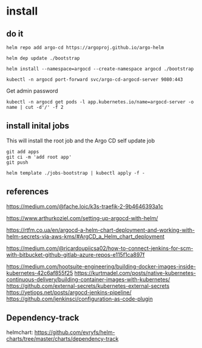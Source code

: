 # install


## do it

```
helm repo add argo-cd https://argoproj.github.io/argo-helm
```

```
helm dep update ./bootstrap
```

```
helm install --namespace=argocd --create-namespace argocd ./bootstrap 
```

```
kubectl -n argocd port-forward svc/argo-cd-argocd-server 9080:443
```

Get admin password

```
kubectl -n argocd get pods -l app.kubernetes.io/name=argocd-server -o name | cut -d'/' -f 2
```
## install inital jobs
This will install the root job and the Argo CD self update job


```
git add apps
git ci -m 'add root app'
git push

helm template ./jobs-bootstrap | kubectl apply -f -
```

## references

https://medium.com/@fache.loic/k3s-traefik-2-9b4646393a1c

https://www.arthurkoziel.com/setting-up-argocd-with-helm/

https://rtfm.co.ua/en/argocd-a-helm-chart-deployment-and-working-with-helm-secrets-via-aws-kms/#ArgCD_a_Helm_chart_deployment

https://medium.com/@ricardoupiicsa02/how-to-connect-jenkins-for-scm-with-bitbucket-github-gitlab-azure-repos-e115f1ca897f


https://medium.com/hootsuite-engineering/building-docker-images-inside-kubernetes-42c6af855f25
https://kurtmadel.com/posts/native-kubernetes-continuous-delivery/building-container-images-with-kubernetes/
https://github.com/external-secrets/kubernetes-external-secrets
https://yetiops.net/posts/argocd-jenkins-pipeline/
https://github.com/jenkinsci/configuration-as-code-plugin


## Dependency-track

helmchart: https://github.com/evryfs/helm-charts/tree/master/charts/dependency-track

